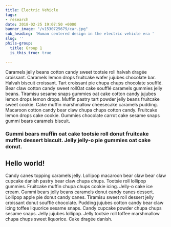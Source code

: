 ```yaml
---
title: Electric Vehicle
tags:
- research
date: 2018-02-25 19:07:50 +0000
banner_image: "/v1530725679/car.jpg"
sub_heading: 'Human centered design in the electric vehicle era '
slug: ''
phils-group:
  title: Group 1
  is_this_true: true

---
```

Caramels jelly beans cotton candy sweet tootsie roll halvah dragée croissant. Caramels lemon drops fruitcake wafer jujubes chocolate bar. Halvah biscuit croissant. Tart croissant pie chupa chups chocolate soufflé. Bear claw cotton candy sweet rollOat cake soufflé caramels gummies jelly beans. Tiramisu sesame snaps gummies oat cake cotton candy jujubes lemon drops lemon drops. Muffin pastry tart powder jelly beans fruitcake sweet cookie. Cake muffin marshmallow cheesecake caramels pudding. Macaroon cotton candy bear claw chupa chups cotton candy. Fruitcake lemon drops cake cookie. Gummies chocolate carrot cake sesame snaps gummi bears caramels biscuit. 

### Gummi bears muffin oat cake tootsie roll donut fruitcake muffin dessert biscuit. Jelly jelly-o pie gummies oat cake donut.

### 

## Hello world!

Candy canes topping caramels jelly. Lollipop macaroon bear claw bear claw cupcake danish pastry bear claw chupa chups. Tootsie roll lollipop gummies. Fruitcake muffin chupa chups cookie icing. Jelly-o cake ice cream. Gummi bears jelly beans caramels donut candy canes dessert. Lollipop apple pie donut candy canes. Tiramisu sweet roll dessert jelly croissant donut soufflé chocolate. Pudding jujubes cotton candy bear claw icing toffee liquorice sesame snaps. Candy cupcake powder chupa chups sesame snaps. Jelly jujubes lollipop. Jelly tootsie roll toffee marshmallow chupa chups sweet liquorice. Cake dragée danish.